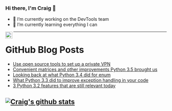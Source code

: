 ### Hi there, I'm Craig 👋

<!--
**CraigTeelFugro/CraigTeelFugro** is a ✨ _special_ ✨ repository because its `README.md` (this file) appears on your GitHub profile.

Here are some ideas to get you started:
-->

- 🔭 I’m currently working on the DevTools team
- 🌱 I’m currently learning everything I can

[<img align="left" alt="Craig Teel | LinkedIn" width="22px" src="https://cdn.jsdelivr.net/npm/simple-icons@v3/icons/linkedin.svg" />][linkedin]

---

# GitHub Blog Posts

<!-- BLOG-POST-LIST:START -->
- [Use open source tools to set up a private VPN](https://opensource.com/article/21/5/open-source-private-vpn)
- [Convenient matrices and other improvements Python 3.5 brought us](https://opensource.com/article/21/5/python-35-features)
- [Looking back at what Python 3.4 did for enum](https://opensource.com/article/21/5/python-34-features)
- [What Python 3.3 did to improve exception handling in your code](https://opensource.com/article/21/5/python-33)
- [3 Python 3.2 features that are still relevant today](https://opensource.com/article/21/5/python-32)
<!-- BLOG-POST-LIST:END -->

## [![Craig's github stats](https://github-readme-stats.vercel.app/api?username=craigteelfugro)](https://github.com/anuraghazra/github-readme-stats)


[linkedin]: https://linkedin.com/in/craig-teel-b8786771
